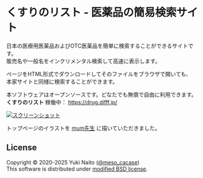 くすりのリスト - 医薬品の簡易検索サイト
======================

日本の医療用医薬品およびOTC医薬品を簡単に検索することができるサイトです。  
販売名や一般名をインクリメンタル検索して高速に表示します。

ページをHTML形式でダウンロードしてそのファイルをブラウザで開いても、  
本家サイトと同様に検索することができます。

本ソフトウェアはオープンソースです。どなたでも無償で自由に利用できます。  
**くすりのリスト** 稼働中： https://drug.difff.jp/

[![スクリーンショット](https://user-images.githubusercontent.com/819807/101247128-bf3d9300-375a-11eb-98e9-4523e07362fe.gif
"スクリーンショット")](https://drug.difff.jp/)

トップページのイラストを [mum先生](https://twitter.com/mummummume) に描いていただきました。

License
--------

Copyright &copy; 2020-2025 Yuki Naito
 ([@meso_cacase](https://twitter.com/meso_cacase))  
This software is distributed under
[modified BSD license](https://opensource.org/licenses/bsd-license.php).
